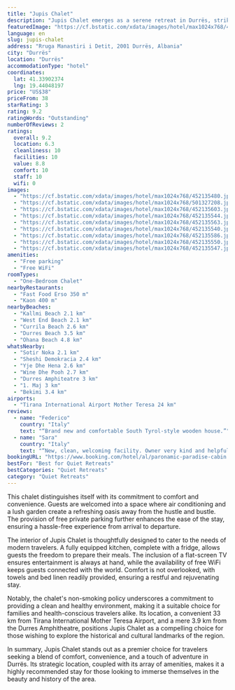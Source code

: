 ```yaml
---
title: "Jupis Chalet"
description: "Jupis Chalet emerges as a serene retreat in Durrës, striking a perfect balance between tranquility and accessibility."
featuredImage: "https://cf.bstatic.com/xdata/images/hotel/max1024x768/452135480.jpg?k=40fd4b3b4b483505ed868b991e6a4074f5df583077e0060e43c03808e34ccaf5&o=&hp=1"
language: en
slug: jupis-chalet
address: "Rruga Manastiri i Detit, 2001 Durrës, Albania"
city: "Durrës"
location: "Durrës"
accommodationType: "hotel"
coordinates:
  lat: 41.33902374
  lng: 19.44048197
price: "US$38"
priceFrom: 38
starRating: 3
rating: 9.2
ratingWords: "Outstanding"
numberOfReviews: 2
ratings:
  overall: 9.2
  location: 6.3
  cleanliness: 10
  facilities: 10
  value: 8.8
  comfort: 10
  staff: 10
  wifi: 0
images:
  - "https://cf.bstatic.com/xdata/images/hotel/max1024x768/452135480.jpg?k=40fd4b3b4b483505ed868b991e6a4074f5df583077e0060e43c03808e34ccaf5&o=&hp=1"
  - "https://cf.bstatic.com/xdata/images/hotel/max1024x768/501327208.jpg?k=631473fe4d606e22460b38b46b65f86de8bc4f67847ef08b1090a10103aee79d&o=&hp=1"
  - "https://cf.bstatic.com/xdata/images/hotel/max1024x768/452135603.jpg?k=cdb087c26a9b34f0a9419c5996af215f8c7a8a7826306a22d48683b8df25e027&o=&hp=1"
  - "https://cf.bstatic.com/xdata/images/hotel/max1024x768/452135544.jpg?k=b44eeeb0ca9599a7563e0054fddccaeb8eb12e1d11ae7c3ee02b151d931858bf&o=&hp=1"
  - "https://cf.bstatic.com/xdata/images/hotel/max1024x768/452135563.jpg?k=fa2c007ca02423545d34cfd670b80da0c43867dc5c6fae4fabc090fedd039525&o=&hp=1"
  - "https://cf.bstatic.com/xdata/images/hotel/max1024x768/452135540.jpg?k=54a28144ee6454970c0789f6d1fce156d61c7d15d2f3e597ffcabe60ac225c76&o=&hp=1"
  - "https://cf.bstatic.com/xdata/images/hotel/max1024x768/452135586.jpg?k=c73bbd4f92e9ca9b6a7204e5806b80dd53d9f5c3a0ab4b4f6ef518d4a6dba487&o=&hp=1"
  - "https://cf.bstatic.com/xdata/images/hotel/max1024x768/452135550.jpg?k=61deb8fcda30498bfb2d244ce8b8a6211968d3df7d8a70042c3bb35bcae3ad40&o=&hp=1"
  - "https://cf.bstatic.com/xdata/images/hotel/max1024x768/452135547.jpg?k=1098be9ae8e2f926350c83151dd8561ba3150fe992e6c2283166b2b1b9cdedd4&o=&hp=1"
amenities:
  - "Free parking"
  - "Free WiFi"
roomTypes:
  - "One-Bedroom Chalet"
nearbyRestaurants:
  - "Fast Food Erso 350 m"
  - "Kaon 400 m"
nearbyBeaches:
  - "Kallmi Beach 2.1 km"
  - "West End Beach 2.1 km"
  - "Currila Beach 2.6 km"
  - "Durres Beach 3.5 km"
  - "Ohana Beach 4.8 km"
whatsNearby:
  - "Sotir Noka 2.1 km"
  - "Sheshi Demokracia 2.4 km"
  - "Yje Dhe Hena 2.6 km"
  - "Wine Dhe Pooh 2.7 km"
  - "Durres Amphiteatre 3 km"
  - "1. Maj 3 km"
  - "Bekimi 3.4 km"
airports:
  - "Tirana International Airport Mother Teresa 24 km"
reviews:
  - name: "Federico"
    country: "Italy"
    text: "“Brand new and comfortable South Tyrol-style wooden house.”"
  - name: "Sara"
    country: "Italy"
    text: "“New, clean, welcoming facility. Owner very kind and helpful, gave us very appreciated advice for our stay”"
bookingURL: "https://www.booking.com/hotel/al/paronamic-paradise-cabin.en-gb.html?aid=8035640"
bestFor: "Best for Quiet Retreats"
bestCategories: "Quiet Retreats"
category: "Quiet Retreats"
---
```


This chalet distinguishes itself with its commitment to comfort and convenience. Guests are welcomed into a space where air conditioning and a lush garden create a refreshing oasis away from the hustle and bustle. The provision of free private parking further enhances the ease of the stay, ensuring a hassle-free experience from arrival to departure.

The interior of Jupis Chalet is thoughtfully designed to cater to the needs of modern travelers. A fully equipped kitchen, complete with a fridge, allows guests the freedom to prepare their meals. The inclusion of a flat-screen TV ensures entertainment is always at hand, while the availability of free WiFi keeps guests connected with the world. Comfort is not overlooked, with towels and bed linen readily provided, ensuring a restful and rejuvenating stay.

Notably, the chalet's non-smoking policy underscores a commitment to providing a clean and healthy environment, making it a suitable choice for families and health-conscious travelers alike. Its location, a convenient 33 km from Tirana International Mother Teresa Airport, and a mere 3.9 km from the Durres Amphitheatre, positions Jupis Chalet as a compelling choice for those wishing to explore the historical and cultural landmarks of the region.

In summary, Jupis Chalet stands out as a premier choice for travelers seeking a blend of comfort, convenience, and a touch of adventure in Durrës. Its strategic location, coupled with its array of amenities, makes it a highly recommended stay for those looking to immerse themselves in the beauty and history of the area.